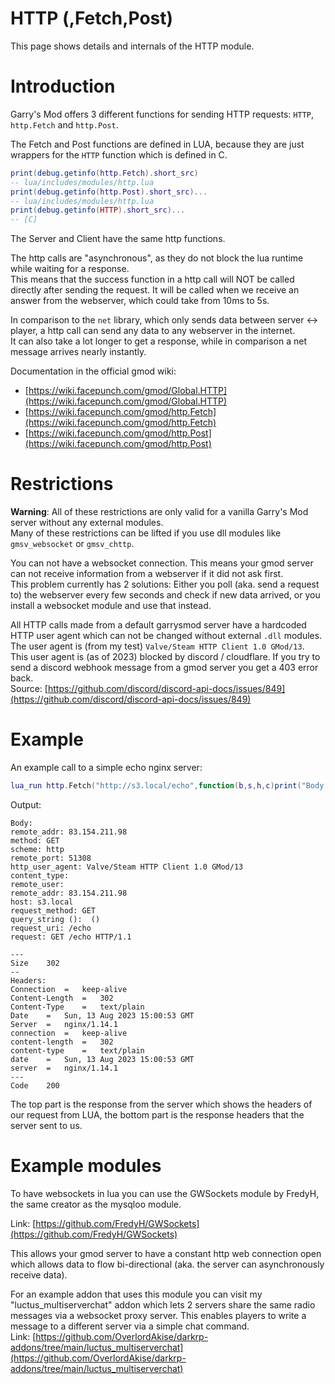 # HTTP (,Fetch,Post)

This page shows details and internals of the HTTP module.



# Introduction

Garry's Mod offers 3 different functions for sending HTTP requests: `HTTP`, `http.Fetch` and `http.Post`.  

The Fetch and Post functions are defined in LUA, because they are just wrappers for the `HTTP` function which is defined in C.

```lua
print(debug.getinfo(http.Fetch).short_src)
-- lua/includes/modules/http.lua
print(debug.getinfo(http.Post).short_src)...
-- lua/includes/modules/http.lua
print(debug.getinfo(HTTP).short_src)...
-- [C]
```

The Server and Client have the same http functions.

The http calls are "asynchronous", as they do not block the lua runtime while waiting for a response.  
This means that the success function in a http call will NOT be called directly after sending the request. It will be called when we receive an answer from the webserver, which could take from 10ms to 5s.

In comparison to the `net` library, which only sends data between server <-> player, a http call can send any data to any webserver in the internet.  
It can also take a lot longer to get a response, while in comparison a net message arrives nearly instantly.



Documentation in the official gmod wiki:

 - [https://wiki.facepunch.com/gmod/Global.HTTP](https://wiki.facepunch.com/gmod/Global.HTTP)
 - [https://wiki.facepunch.com/gmod/http.Fetch](https://wiki.facepunch.com/gmod/http.Fetch)
 - [https://wiki.facepunch.com/gmod/http.Post](https://wiki.facepunch.com/gmod/http.Post)



# Restrictions

**Warning**: All of these restrictions are only valid for a vanilla Garry's Mod server without any external modules.  
Many of these restrictions can be lifted if you use dll modules like `gmsv_websocket` or `gmsv_chttp`.


You can not have a websocket connection. This means your gmod server can not receive information from a webserver if it did not ask first.  
This problem currently has 2 solutions: Either you poll (aka. send a request to) the webserver every few seconds and check if new data arrived, or you install a websocket module and use that instead. 

All HTTP calls made from a default garrysmod server have a hardcoded HTTP user agent which can not be changed without external `.dll` modules.  
The user agent is (from my test) `Valve/Steam HTTP Client 1.0 GMod/13`.  
This user agent is (as of 2023) blocked by discord / cloudflare. If you try to send a discord webhook message from a gmod server you get a 403 error back.  
Source: [https://github.com/discord/discord-api-docs/issues/849](https://github.com/discord/discord-api-docs/issues/849)



# Example

An example call to a simple echo nginx server:

```lua
lua_run http.Fetch("http://s3.local/echo",function(b,s,h,c)print("Body:") print(b) print("---") print("Size",s) print("--") print("Headers:") PrintTable(h) print("---") print("Code",c) end)
```

Output:

```
Body:
remote_addr: 83.154.211.98
method: GET
scheme: http
remote_port: 51308
http_user_agent: Valve/Steam HTTP Client 1.0 GMod/13
content_type: 
remote_user: 
remote_addr: 83.154.211.98
host: s3.local
request_method: GET
query_string ():  ()
request_uri: /echo
request: GET /echo HTTP/1.1

---
Size	302
--
Headers:
Connection	=	keep-alive
Content-Length	=	302
Content-Type	=	text/plain
Date	=	Sun, 13 Aug 2023 15:00:53 GMT
Server	=	nginx/1.14.1
connection	=	keep-alive
content-length	=	302
content-type	=	text/plain
date	=	Sun, 13 Aug 2023 15:00:53 GMT
server	=	nginx/1.14.1
---
Code	200
```

The top part is the response from the server which shows the headers of our request from LUA, the bottom part is the response headers that the server sent to us.



# Example modules

To have websockets in lua you can use the GWSockets module by FredyH, the same creator as the mysqloo module.

Link: [https://github.com/FredyH/GWSockets](https://github.com/FredyH/GWSockets)

This allows your gmod server to have a constant http web connection open which allows data to flow bi-directional (aka. the server can asynchronously receive data).

For an example addon that uses this module you can visit my "luctus_multiserverchat" addon which lets 2 servers share the same radio messages via a websocket proxy server. This enables players to write a message to a different server via a simple chat command.  
Link: [https://github.com/OverlordAkise/darkrp-addons/tree/main/luctus_multiserverchat](https://github.com/OverlordAkise/darkrp-addons/tree/main/luctus_multiserverchat)
